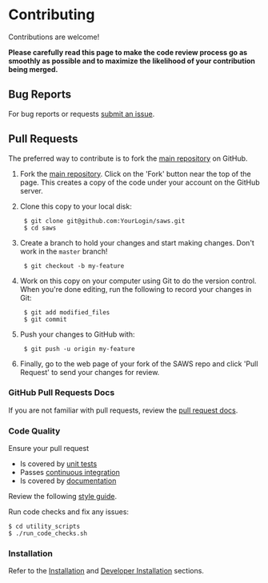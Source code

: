 Contributing
============

Contributions are welcome!

**Please carefully read this page to make the code review process go as smoothly as possible and to maximize the likelihood of your contribution being merged.**

## Bug Reports

For bug reports or requests [submit an issue](https://github.com/donnemartin/saws/issues).

## Pull Requests

The preferred way to contribute is to fork the
[main repository](https://github.com/donnemartin/saws) on GitHub.

1. Fork the [main repository](https://github.com/donnemartin/saws).  Click on the 'Fork' button near the top of the page.  This creates a copy of the code under your account on the GitHub server.

2. Clone this copy to your local disk:

        $ git clone git@github.com:YourLogin/saws.git
        $ cd saws

3. Create a branch to hold your changes and start making changes. Don't work in the `master` branch!

        $ git checkout -b my-feature

4. Work on this copy on your computer using Git to do the version control. When you're done editing, run the following to record your changes in Git:

        $ git add modified_files
        $ git commit

5. Push your changes to GitHub with:

        $ git push -u origin my-feature

6. Finally, go to the web page of your fork of the SAWS repo and click 'Pull Request' to send your changes for review.

### GitHub Pull Requests Docs

If you are not familiar with pull requests, review the [pull request docs](https://help.github.com/articles/using-pull-requests/).

### Code Quality

Ensure your pull request

* Is covered by [unit tests](#unit-tests-and-code-coverage)
* Passes [continuous integration](#continuous-integration)
* Is covered by [documentation](#documentation)

Review the following [style guide](https://google-styleguide.googlecode.com/svn/trunk/pyguide.html).

Run code checks and fix any issues:

    $ cd utility_scripts
    $ ./run_code_checks.sh

### Installation

Refer to the [Installation](https://github.com/donnemartin/saws#installation) and [Developer Installation](https://github.com/donnemartin/saws#developer-installation) sections.
